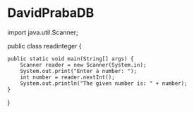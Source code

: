 # DavidPrabaDB

import java.util.Scanner;

public class readinteger {

    public static void main(String[] args) {
        Scanner reader = new Scanner(System.in);
        System.out.print("Enter a number: ");
        int number = reader.nextInt();
        System.out.println("The given number is: " + number);
    }
}
